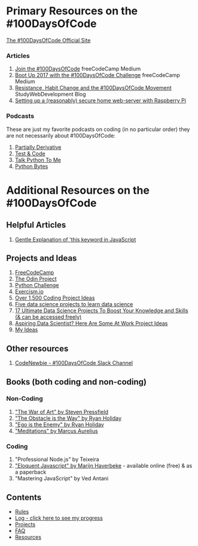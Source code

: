 # Primary Resources on the #100DaysOfCode

[The #100DaysOfCode Official Site](http://100daysofcode.com/)

### Articles
1. [Join the #100DaysOfCode](https://medium.freecodecamp.com/join-the-100daysofcode-556ddb4579e4) freeCodeCamp Medium
2. [Boot Up 2017 with the #100DaysOfCode Challenge](https://medium.freecodecamp.com/start-2017-with-the-100daysofcode-improved-and-updated-18ce604b237b) freeCodeCamp Medium 
3. [Resistance, Habit Change and the #100DaysOfCode Movement](https://studywebdevelopment.com/100-days-of-code.html) StudyWebDevelopment Blog
4. [Setting up a (reasonably) secure home web-server with Raspberry Pi](https://mattwilcox.net/web-development/setting-up-a-secure-home-web-server-with-raspberry-pi) 

### Podcasts
These are just my favorite podcasts on coding (in no particular order) they are not necessarily about #100DaysOfCode:
1. [Partially Derivative](http://partiallyderivative.com/)
2. [Test & Code](http://testandcode.com/)
3. [Talk Python To Me](https://talkpython.fm/)
4. [Python Bytes](https://pythonbytes.fm/)

# Additional Resources on the #100DaysOfCode

## Helpful Articles
1. [Gentle Explanation of 'this keyword in JavaScript](http://rainsoft.io/gentle-explanation-of-this-in-javascript/)

## Projects and Ideas
1. [FreeCodeCamp](https://www.freecodecamp.com)
2. [The Odin Project](http://www.theodinproject.com/)
3. [Python Challenge](http://www.pythonchallenge.com/)
4. [Exercism.io](http://exercism.io/)
5. [Over 1,500 Coding Project Ideas](https://www.linuxtrainingacademy.com/projects/)
6. [Five data science projects to learn data science](https://www.analyticsvidhya.com/blog/2014/11/data-science-projects-learn/) 
7. [17 Ultimate Data Science Projects To Boost Your Knowledge and Skills (& can be accessed freely)](https://www.analyticsvidhya.com/blog/2016/10/17-ultimate-data-science-projects-to-boost-your-knowledge-and-skills/)
8. [Aspiring Data Scientist? Here Are Some At Work Project Ideas](https://www.datascienceweekly.org/articles/aspiring-data-scientist-here-are-some-at-work-project-ideas)
9. [My Ideas](ideas.md)

## Other resources
1. [CodeNewbie - #100DaysOfCode Slack Channel](https://codenewbie.typeform.com/to/uwsWlZ)

## Books (both coding and non-coding)

### Non-Coding
1. ["The War of Art" by Steven Pressfield](http://www.goodreads.com/book/show/1319.The_War_of_Art)
2. ["The Obstacle is the Way" by Ryan Holiday](http://www.goodreads.com/book/show/18668059-the-obstacle-is-the-way?ac=1&from_search=true)
3. ["Ego is the Enemy" by Ryan Holiday](http://www.goodreads.com/book/show/27036528-ego-is-the-enemy?from_search=true&search_version=service)
4. ["Meditations" by Marcus Aurelius](https://www.goodreads.com/book/show/662925.Meditations)

### Coding
1. "Professional Node.js" by Teixeira
2. ["Eloquent Javascript" by Marijn Haverbeke](http://eloquentjavascript.net/) - available online (free) & as a paperback
3. "Mastering JavaScript" by Ved Antani

## Contents
* [Rules](rules.md)
* [Log - click here to see my progress](log.md)
* [Projects](projects.md)
* [FAQ](FAQ.md)
* [Resources](resources.md)
